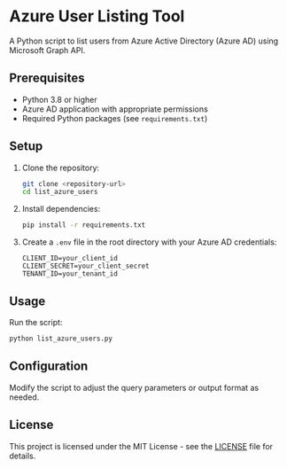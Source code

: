 # Azure User Listing Tool

A Python script to list users from Azure Active Directory (Azure AD) using Microsoft Graph API.

## Prerequisites

- Python 3.8 or higher
- Azure AD application with appropriate permissions
- Required Python packages (see `requirements.txt`)

## Setup

1. Clone the repository:
   ```bash
   git clone <repository-url>
   cd list_azure_users
   ```

2. Install dependencies:
   ```bash
   pip install -r requirements.txt
   ```

3. Create a `.env` file in the root directory with your Azure AD credentials:
   ```
   CLIENT_ID=your_client_id
   CLIENT_SECRET=your_client_secret
   TENANT_ID=your_tenant_id
   ```

## Usage

Run the script:
```bash
python list_azure_users.py
```

## Configuration

Modify the script to adjust the query parameters or output format as needed.

## License

This project is licensed under the MIT License - see the [LICENSE](LICENSE) file for details.
